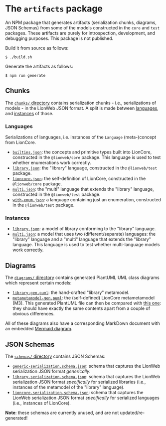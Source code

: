 # The `artifacts` package

An NPM package that generates artifacts (serialization chunks, diagrams, JSON Schemas) from some of the models constructed in the `core` and `test` packages.
These artifacts are purely for introspection, development, and debugging purposes.
This package is not published.

Build it from source as follows:

```shell
$ ./build.sh
```

Generate the artifacts as follows:

```shell
$ npm run generate
```


## Chunks

The [`chunks/` directory](./chunks/) contains serialization chunks - i.e., serializations of models - in the LionWeb JSON format.
A split is made between [languages](./meta), and [instances](./instance) of those.


### Languages

Serializations of languages, i.e. instances of the `Language` (meta-)concept from LionCore.

* [`builtins.json`](./chunks/languages/builtins.json): the concepts and primitive types built into LionCore, constructed in the `@lionweb/core` package.
  This language is used to test whether enumerations work correctly.
* [`library.json`](./chunks/languages/library.json): the "library" language, constructed in the `@lionweb/test` package.
* [`lioncore.json`](./chunks/languages/lioncore.json): the self-definition of LionCore, constructed in the `@lionweb/core` package.
* [`multi.json`](./chunks/languages/multi.json): the "multi" language that extends the "library" language, constructed in the `@lionweb/test` package.
* [`with-enum.json`](./chunks/languages/with-enum.json): a language containing just an enumeration, constructed in the `@lionweb/test` package.


### Instances

* [`library.json`](./chunks/instances/library.json): a model of library conforming to the "library" language.
* [`multi.json`](./chunks/instances/multi.json): a model that uses two (different/separate) languages: the "library" language and a "multi" language that extends the "library" language.
  This language is used to test whether multi-language models work correctly.


## Diagrams

The [`diagrams/` directory](./diagrams/) contains generated PlantUML UML class diagrams which represent certain models:

* [`library-gen.puml`](./diagrams/library-gen.puml): the hand-crafted "library" metamodel.
* [`metametamodel-gen.puml`](./diagrams/metametamodel-gen.puml): the (self-defined) LionCore metametamodel (M3).
  This generated PlantUML file can then be compared with [this one](https://github.com/LionWeb-io/specification/blob/main/metametamodel/metametamodel.puml): they should have exactly the same contents apart from a couple of obvious differences.

All of these diagrams also have a corresponding MarkDown document with an embedded [Mermaid diagram](https://mermaid.js.org/).


## JSON Schemas

The [`schemas/` directory](./schemas/) contains JSON Schemas:

* [`generic-serialization.schema.json`](./schemas/generic-serialization.schema.json): schema that captures the LionWeb serialization JSON format _generically_.
* [`library.serialization.schema.json`](./schemas/library.serialization.schema.json): schema that captures the LionWeb serialization JSON format _specifically_ for serialized libraries (i.e., instances of the metamodel of the "library" language).
* [`lioncore.serialization.schema.json`](./schemas/lioncore.serialization.schema.json): schema that captures the LionWeb serialization JSON format _specifically_ for serialized languages (i.e., instances of LionCore).

**Note**: these schemas are currently unused, and are not updated/re-generated!

